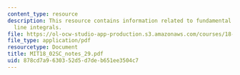 ```yaml
---
content_type: resource
description: This resource contains information related to fundamental theorem for
  line integrals.
file: https://ol-ocw-studio-app-production.s3.amazonaws.com/courses/18-02sc-multivariable-calculus-fall-2010/878cd7a9630352d5d7deb651ee3504c7_MIT18_02SC_notes_29.pdf
file_type: application/pdf
resourcetype: Document
title: MIT18_02SC_notes_29.pdf
uid: 878cd7a9-6303-52d5-d7de-b651ee3504c7
---
```

